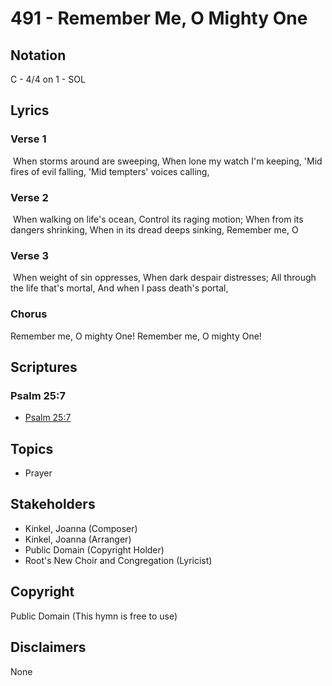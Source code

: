 # 491 - Remember Me, O Mighty One

## Notation

C - 4/4 on 1 - SOL

## Lyrics

### Verse 1

 When storms around are sweeping, When lone my watch I'm keeping, 'Mid fires of evil falling, 'Mid tempters' voices calling, 

### Verse 2

 When walking on life's ocean, Control its raging motion; When from its dangers shrinking, When in its dread deeps sinking, Remember me, O 

### Verse 3

 When weight of sin oppresses, When dark despair distresses; All through the life that's mortal, And when I pass death's portal, 

### Chorus

Remember me, O mighty One! Remember me, O mighty One!


## Scriptures

### Psalm 25:7

- [Psalm 25:7](https://www.biblegateway.com/passage/?search=Psalm%2025%3A7)


## Topics

- Prayer

## Stakeholders

- Kinkel, Joanna (Composer)
- Kinkel, Joanna (Arranger)
- Public Domain (Copyright Holder)
- Root's New Choir and Congregation (Lyricist)

## Copyright

Public Domain
(This hymn is free to use)

## Disclaimers

None


